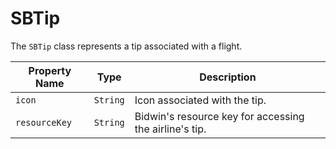 # SBTip

The `SBTip` class represents a tip associated with a flight.

| Property Name | Type     | Description                                            |
|---------------|----------|--------------------------------------------------------|
| `icon`        | `String` | Icon associated with the tip.                          |
| `resourceKey` | `String` | Bidwin's resource key for accessing the airline's tip. |

